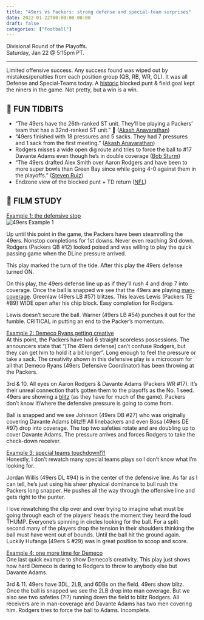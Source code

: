 ```yaml
---
title: "49ers vs Packers: strong defense and special-team surprises"
date: 2022-01-22T00:00:00-00:00
draft: false
categories: ["Football"]
---
```


Divisional Round of the Playoffs.  
Saturday, Jan 22 @ 5:15pm PT.  

---

Limited offensive success. Any success found was wiped out by mistakes/penalties from each position group (QB, RB, WR, OL). It was all Defense and Special-Teams today. A [historic](https://twitter.com/akashanav/status/1485289898005336064) blocked punt & field goal kept the niners in the game. Not pretty, but a win is a win.

## 🏈 FUN TIDBITS

* “The 49ers have the 26th-ranked ST unit. They’ll be playing a Packers’ team that has a 32nd-ranked ST unit.” 🥴 ([Akash Anavarathan](https://twitter.com/akashanav/status/1483227491875491843))
* “49ers finished with 18 pressures and 5 sacks. They had 7 pressures and 1 sack from the first meeting.” ([Akash Anavarathan](https://twitter.com/akashanav/status/1485291845538050049))
* Rodgers misses a wide open dig route and tries to force the ball to #17 Davante Adams even though he’s in double coverage ([Bob Sturm](https://twitter.com/SportsSturm/status/1485256783270719498))
* “The 49ers drafted Alex Smith over Aaron Rodgers and have been to more super bowls than Green Bay since while going 4-0 against them in the playoffs.” ([Steven Ruiz](https://twitter.com/theStevenRuiz/status/1485129267780325376))
* Endzone view of the blocked punt + TD return ([NFL](https://twitter.com/NFL/status/1485099267437989892))

## 🎥 FILM STUDY

[Example 1: the defensive stop](https://www.youtube.com/watch?v=UtTsF5GcL48&t=94s)  
![49ers Example 1](/images/Example1-640px.gif)  
<!-- ![49ers Example 1](/images/Example1-Small.mov)  
![49ers Example 2](/images/49ers.gif)  
![49ers Example 2](/images/profile.jpg)   -->
Up until this point in the game, the Packers have been steamrolling the 49ers. Nonstop completions for 1st downs. Never even reaching 3rd down. Rodgers (Packers QB #12) looked poised and was willing to play the quick passing game when the DLine pressure arrived.

This play marked the turn of the tide. After this play the 49ers defense turned ON.

On this play, the 49ers defense line up as if they’ll rush 4 and drop 7 into coverage. Once the ball is snapped we see that the 49ers are playing [man-coverage](https://en.wikipedia.org/wiki/Man-to-man_defense). Greenlaw (49ers LB #57) blitzes. This leaves Lewis (Packers TE #89) WIDE open after his chip block. Easy completion for Rodgers.

Lewis doesn’t secure the ball. Warner (49ers LB #54) punches it out for the fumble. CRITICAL in putting an end to the Packer’s momentum.

[Example 2: Demeco Ryans getting creative](https://www.youtube.com/watch?v=UtTsF5GcL48&t=453s)  
At this point, the Packers have had 6 straight scoreless possessions. The announcers state that “[The 49ers defense] can’t confuse Rodgers, but they can get him to hold it a bit longer”. Long enough to feel the pressure or take a sack. The creativity shown in this defensive play is a microcosm for all that Demeco Ryans (49ers Defensive Coordinator) has been throwing at the Packers.

3rd & 10. All eyes on Aaron Rodgers & Davante Adams (Packers WR #17). It’s their unreal connection that’s gotten them to the playoffs as the No. 1 seed. 49ers are showing a [blitz](https://en.wikipedia.org/wiki/American_football_plays#Blitz) (as they have for much of the game). Packers don’t know if/where the defensive pressure is going to come from.

Ball is snapped and we see Johnson (49ers DB #27) who was originally covering Davante Adams blitz!!! All linebackers and even Bosa (49ers DE #97) drop into coverage. The top two safeties rotate and are doubling up to cover Davante Adams. The pressure arrives and forces Rodgers to take the check-down receiver.

[Example 3: special teams touchdown!?!](https://www.youtube.com/watch?v=UtTsF5GcL48&t=612s)  
Honestly, I don’t rewatch many special teams plays so I don’t know what I’m looking for.

Jordan Willis (49ers DL #94) is in the center of the defensive line. As far as I can tell, he’s just using his sheer physical dominance to bull rush the Packers long snapper. He pushes all the way through the offensive line and gets right to the punter.

I love rewatching the clip over and over trying to imagine what must be going through each of the players’ heads the moment they heard the loud THUMP. Everyone’s spinning in circles looking for the ball. For a split second many of the players drop the tension in their shoulders thinking the ball must have went out of bounds. Until the ball hit the ground again. Luckily Hufanga (49ers S #29) was in great position to scoop and score.

[Example 4: one more time for Demeco](https://www.youtube.com/watch?v=UtTsF5GcL48&t=647s)  
One last quick example to show Demeco’s creativity. This play just shows how hard Demeco is daring to Rodgers to throw to anybody else but Davante Adams.

3rd & 11. 49ers have 3DL, 2LB, and 6DBs on the field. 49ers show blitz. Once the ball is snapped we see the 2LB drop into man coverage. But we also see two safeties (?!?) running down the field to blitz Rodgers. All receivers are in man-coverage and Davante Adams has two men covering him. Rodgers tries to force the ball to Adams. Incomplete.
